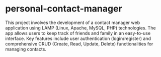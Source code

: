 # personal-contact-manager
This project involves the development of a contact manager web application using LAMP (Linux, Apache, MySQL, PHP) technologies. The app allows users to keep track of friends and family in an easy-to-use interface. Key features include user authentication (login/register) and comprehensive CRUD (Create, Read, Update, Delete) functionalities for managing contacts.
